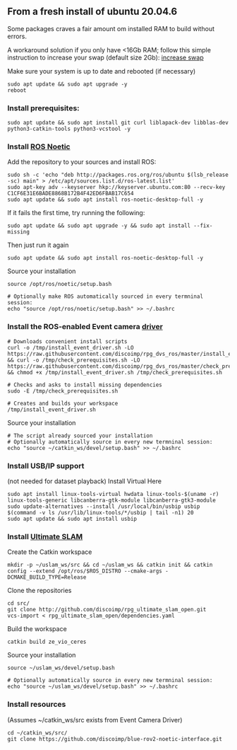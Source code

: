 ## From a fresh install of ubuntu 20.04.6

Some packages craves a fair amount om installed RAM to build without errors.

A workaround solution if you only have <16Gb RAM; follow this simple instruction to increase your swap (default size 2Gb): [increase swap]( https://github.com/discoimp/ORB_SLAM3#02-create-a-new-swap-file-optional)

Make sure your system is up to date and rebooted (if necessary)
``` 
sudo apt update && sudo apt upgrade -y
reboot
```

### Install prerequisites:

```
sudo apt update && sudo apt install git curl liblapack-dev libblas-dev python3-catkin-tools python3-vcstool -y
```


### Install [ROS Noetic](http://wiki.ros.org/noetic/Installation/Debian)
Add the repository to your sources and install ROS:
```
sudo sh -c 'echo "deb http://packages.ros.org/ros/ubuntu $(lsb_release -sc) main" > /etc/apt/sources.list.d/ros-latest.list'
sudo apt-key adv --keyserver hkp://keyserver.ubuntu.com:80 --recv-key C1CF6E31E6BADE8868B172B4F42ED6FBAB17C654
sudo apt update && sudo apt install ros-noetic-desktop-full -y
```
If it fails the first time, try running the following:
```
sudo apt update && sudo apt upgrade -y && sudo apt install --fix-missing
```
Then just run it again
```
sudo apt update && sudo apt install ros-noetic-desktop-full -y
```

Source your installation
```
source /opt/ros/noetic/setup.bash

# Optionally make ROS automatically sourced in every termninal session:
echo "source /opt/ros/noetic/setup.bash" >> ~/.bashrc
```

### Install the ROS-enabled Event camera [driver](https://github.com/discoimp/rpg_dvs_ros)
```
# Downloads convenient install scripts
curl -o /tmp/install_event_driver.sh -LO https://raw.githubusercontent.com/discoimp/rpg_dvs_ros/master/install_event_driver.sh && curl -o /tmp/check_prerequisites.sh -LO https://raw.githubusercontent.com/discoimp/rpg_dvs_ros/master/check_prerequisites.sh && chmod +x /tmp/install_event_driver.sh /tmp/check_prerequisites.sh

# Checks and asks to install missing dependencies
sudo -E /tmp/check_prerequisites.sh

# Creates and builds your workspace
/tmp/install_event_driver.sh
```
Source your installation
```
# The script already sourced your installation
# Optionally automatically source in every new termninal session:
echo "source ~/catkin_ws/devel/setup.bash" >> ~/.bashrc
```


### Install USB/IP support
(not needed for dataset playback)
Install Virtual Here
```
sudo apt install linux-tools-virtual hwdata linux-tools-$(uname -r) linux-tools-generic libcanberra-gtk-module libcanberra-gtk3-module
sudo update-alternatives --install /usr/local/bin/usbip usbip $(command -v ls /usr/lib/linux-tools/*/usbip | tail -n1) 20
sudo apt update && sudo apt install usbip
```



### Install [Ultimate SLAM](https://github.com/discoimp/rpg_ultimate_slam_open/blob/main/docs/Installation-of-UltimateSLAM.md)
Create the Catkin workspace
```
mkdir -p ~/uslam_ws/src && cd ~/uslam_ws && catkin init && catkin config --extend /opt/ros/$ROS_DISTRO --cmake-args -DCMAKE_BUILD_TYPE=Release
```
Clone the repositories
```
cd src/
git clone http://github.com/discoimp/rpg_ultimate_slam_open.git
vcs-import < rpg_ultimate_slam_open/dependencies.yaml
```
Build the workspace
```
catkin build ze_vio_ceres
```
Source your installation
```
source ~/uslam_ws/devel/setup.bash

# Optionally automatically source in every new termninal session:
echo "source ~/uslam_ws/devel/setup.bash" >> ~/.bashrc
```

### Install resources
(Assumes ~/catkin_ws/src exists from Event Camera Driver)

```
cd ~/catkin_ws/src/
git clone https://github.com/discoimp/blue-rov2-noetic-interface.git

```




